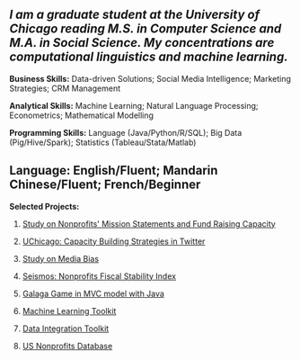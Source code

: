 *I am a graduate student at the University of Chicago reading M.S. in Computer Science and M.A. in Social Science. My concentrations are computational linguistics and machine learning.*
<br />
----
**Business Skills:** Data-driven Solutions; Social Media Intelligence; Marketing Strategies; CRM Management 

**Analytical Skills:** Machine Learning; Natural Language Processing; Econometrics; Mathematical Modelling

**Programming Skills:** Language (Java/Python/R/SQL); Big Data (Pig/Hive/Spark); Statistics (Tableau/Stata/Matlab)

**Language:** English/Fluent; Mandarin Chinese/Fluent; French/Beginner
<br />
----
**Selected Projects:**

1. [Study on Nonprofits' Mission Statements and Fund Raising Capacity](https://github.com/yuxiaosun/USngomission)

2. [UChicago: Capacity Building Strategies in Twitter](https://github.com/yuxiaosun/twitter)

3. [Study on Media Bias](https://github.com/yuxiaosun/hwcfpp/tree/master/project)

4. [Seismos: Nonprofits Fiscal Stability Index](https://github.com/aldengolab/seismos-NFP-stability-prediction)

5. [Galaga Game in MVC model with Java](https://github.com/yuxiaosun/javagame)

6. [Machine Learning Toolkit](https://github.com/yuxiaosun/capp-455136/tree/master/mlpipe)

7. [Data Integration Toolkit](https://github.com/yuxiaosun/capp-455136/tree/master/dataintegration)

8. [US Nonprofits Database](https://github.com/yuxiaosun/USngo)
